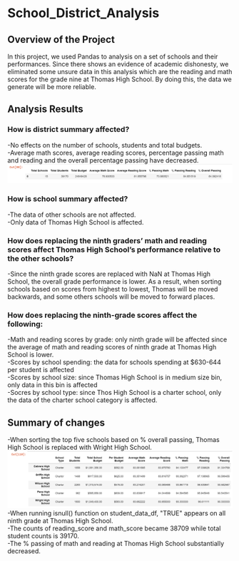 # **School_District_Analysis**
## Overview of the Project
In this project, we used Pandas to analysis on a set of schools and their performances. Since there shows an evidence of academic dishonesty, we eliminated some unsure data in this analysis which are the reading and math scores for the grade nine at Thomas High School. By doing this, the data we generate will be more reliable.

## Analysis Results
### How is district summary affected?
-No effects on the number of schools, students and total budgets.
<br />-Average math scores, average reading scores, percentage passing math and reading and the overall percentage passing have decreased.
![district_summary](Resources/district_summary.png)
### How is school summary affected?
-The data of other schools are not affected. 
<br />-Only data of Thomas High School is affected.
### How does replacing the ninth graders’ math and reading scores affect Thomas High School’s performance relative to the other schools?
-Since the ninth grade scores are replaced with NaN at Thomas High School, the overall grade performance is lower. As a result, when sorting schools based on scores from highest to lowest, Thomas will be moved backwards, and some others schools will be moved to forward places.
### How does replacing the ninth-grade scores affect the following:
-Math and reading scores by grade: only ninth grade will be affected since the average of math and reading scores of ninth grade at Thomas High School is lower.
<br />-Scores by school spending: the data for schools spending at $630-644 per student is affected
<br />-Scores by school size: since Thomas High School is in medium size bin, only data in this bin is affected
<br />-Socres by school type: since Thos High School is a charter school, only the data of the charter school category is affected.

## Summary of changes
-When sorting the top five schools based on % overall passing, Thomas High School is replaced with Wright High School.
![top_schools](Resources/top_schools.png)
<br />-When running isnull() function on student_data_df, "TRUE" appears on all ninth grade at Thomas High School.
<br />-The counts of reading_score and math_score became 38709 while total student counts is 39170.
<br />-The % passing of math and reading at Thomas High School substantially decreased.
